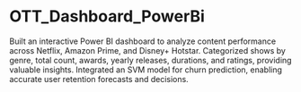 # OTT_Dashboard_PowerBi
Built an interactive Power BI dashboard to analyze content performance across Netflix, Amazon Prime, and Disney+ Hotstar. Categorized shows by genre, total count, awards, yearly releases, durations, and ratings, providing valuable insights. Integrated an SVM model for churn prediction, enabling accurate user retention forecasts and decisions.
